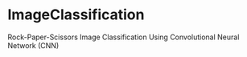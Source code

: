# ImageClassification
Rock-Paper-Scissors Image Classification Using Convolutional Neural Network (CNN)
